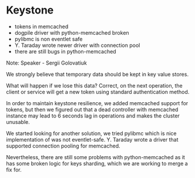 # Keystone

- tokens in memcached
- dogpile driver with python-memcached broken
- pylibmc is non eventlet safe
- Y. Taraday wrote newer driver with connection pool
- there are still bugs in python-memcached

Note: Speaker - Sergii Golovatiuk

We strongly believe that temporary data should be kept in key value stores.

What will happen if we lose this data? Correct, on the next operation, the client or service will
get a new token using standard authentication method.

In order to maintain keystone resilience, we added memcached support for tokens,
but then we figured out that a dead controller with memcached instance may lead to 6 seconds lag in
operations and makes the cluster unusable. 

We started looking for another solution, we tried pylibmc which is nice implementation of was not eventlet-safe.
Y. Taraday wrote a driver that supported connection pooling for memcached.

Nevertheless, there are still some problems with python-memcached as it has some broken logic for keys sharding,
which we are working to merge a fix for.
